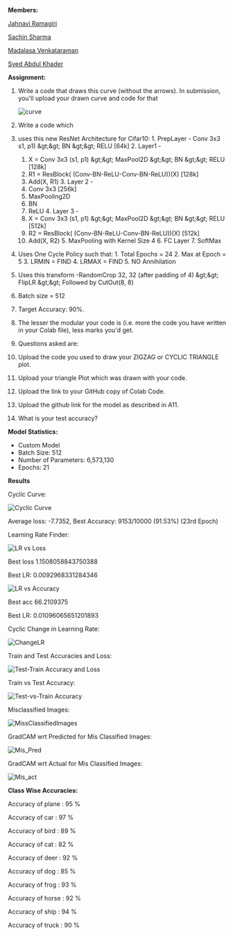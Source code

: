 **Members:**

[Jahnavi Ramagiri](https://canvas.instructure.com/courses/1804302/users/25685093)

[Sachin Sharma](https://canvas.instructure.com/courses/1804302/users/23724529)

[Madalasa Venkataraman](https://canvas.instructure.com/courses/1804302/users/25685106)

[Syed Abdul Khader](https://canvas.instructure.com/courses/1804302/users/25685109)

**Assignment:**

1. Write a code that draws this curve (without the arrows). In submission, you&#39;ll upload your drawn curve and code for that

   ![curve](https://github.com/JahnaviRamagiri/EVA-B2/blob/master/S11_superconvergence/Results_Final/curve.png)
   
2. Write a code which
  1. uses this new ResNet Architecture for Cifar10:
    1. PrepLayer - Conv 3x3 s1, p1) \&gt;\&gt; BN \&gt;\&gt; RELU [64k]
    2. Layer1 -
      1. X = Conv 3x3 (s1, p1) \&gt;\&gt; MaxPool2D \&gt;\&gt; BN \&gt;\&gt; RELU [128k]
      2. R1 = ResBlock( (Conv-BN-ReLU-Conv-BN-ReLU))(X) [128k]
      3. Add(X, R1)
    3. Layer 2 -
      1. Conv 3x3 [256k]
      2. MaxPooling2D
      3. BN
      4. ReLU
    4. Layer 3 -
      1. X = Conv 3x3 (s1, p1) \&gt;\&gt; MaxPool2D \&gt;\&gt; BN \&gt;\&gt; RELU [512k]
      2. R2 = ResBlock( (Conv-BN-ReLU-Conv-BN-ReLU))(X) [512k]
      3. Add(X, R2)
    5. MaxPooling with Kernel Size 4
    6. FC Layer
    7. SoftMax
  2. Uses One Cycle Policy such that:
    1. Total Epochs = 24
    2. Max at Epoch = 5
    3. LRMIN = FIND
    4. LRMAX = FIND
    5. NO Annihilation
  3. Uses this transform -RandomCrop 32, 32 (after padding of 4) \&gt;\&gt; FlipLR \&gt;\&gt; Followed by CutOut(8, 8)
  4. Batch size = 512
  5. Target Accuracy: 90%.
  6. The lesser the modular your code is (i.e. more the code you have written in your Colab file), less marks you&#39;d get.
3. Questions asked are:
  1. Upload the code you used to draw your ZIGZAG or CYCLIC TRIANGLE plot.
  2. Upload your triangle Plot which was drawn with your code.
  3. Upload the link to your GitHub copy of Colab Code.
  4. Upload the github link for the model as described in A11.
  5. What is your test accuracy?

**Model Statistics:**

- Custom Model
- Batch Size: 512
- Number of Parameters: 6,573,130
- Epochs: 21


**Results**

Cyclic Curve: 

![Cyclic Curve](https://github.com/JahnaviRamagiri/EVA-B2/blob/master/S11_superconvergence/Results_Final/cyclicLR.png)

Average loss: -7.7352, Best Accuracy: 9153/10000 (91.53%) (23rd Epoch)


Learning Rate Finder:

![LR vs Loss](https://github.com/JahnaviRamagiri/EVA-B2/blob/master/S11_superconvergence/Results_Final/LRvsLoss.png)


Best loss 1.1508058843750388

Best LR:  0.0092968331284346

![LR vs Accuracy](https://github.com/JahnaviRamagiri/EVA-B2/blob/master/S11_superconvergence/Results_Final/LRvsAcc.png)

Best acc 66.2109375

Best LR:  0.01096065651201893

Cyclic Change in Learning Rate:

![ChangeLR](https://github.com/JahnaviRamagiri/EVA-B2/blob/master/S11_superconvergence/Results_Final/ChangeLR.png)

Train and Test Accuracies and Loss:

![Test-Train Accuracy and Loss](https://github.com/JahnaviRamagiri/EVA-B2/blob/master/S11_superconvergence/Results_Final/Train_test_Loss_Acc.png)

Train vs Test Accuracy:

![Test-vs-Train Accuracy](https://github.com/JahnaviRamagiri/EVA-B2/blob/master/S11_superconvergence/Results_Final/TrainvsTest.png)

Misclassified Images:

![MissClassifiedImages](https://github.com/JahnaviRamagiri/EVA-B2/blob/master/S11_superconvergence/Results_Final/misclass.png)


GradCAM wrt Predicted for Mis Classified Images: 

![Mis_Pred](https://github.com/JahnaviRamagiri/EVA-B2/blob/master/S11_superconvergence/Results_Final/Gradcam_pred.png)

GradCAM wrt Actual for Mis Classified Images: 

![Mis_act](https://github.com/JahnaviRamagiri/EVA-B2/blob/master/S11_superconvergence/Results_Final/Gradcam_acc.png)



**Class Wise Accuracies:**


Accuracy of plane : 95 %

Accuracy of   car : 97 %

Accuracy of  bird : 89 %

Accuracy of   cat : 82 %

Accuracy of  deer : 92 %

Accuracy of   dog : 85 %

Accuracy of  frog : 93 %

Accuracy of horse : 92 %

Accuracy of  ship : 94 %

Accuracy of truck : 90 %



